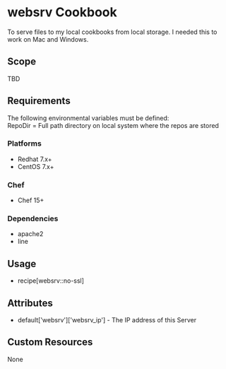 # websrv Cookbook

To serve files to my local cookbooks from local storage.
I needed this to work on Mac and Windows.

## Scope

TBD

## Requirements

The following environmental variables must be defined:<br>
  RepoDir = Full path directory on local system where the repos are stored<br>

### Platforms

- Redhat 7.x+
- CentOS 7.x+

### Chef

- Chef 15+

### Dependencies

- apache2
- line

## Usage

- recipe[websrv::no-ssl]

## Attributes

* default['websrv']['websrv_ip'] - The IP address of this Server

## Custom Resources

None
